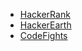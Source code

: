 
* [HackerRank](https://www.hackerrank.com/)
* [HackerEarth](https://www.hackerearth.com/)
* [CodeFights](https://codefights.com/home)
